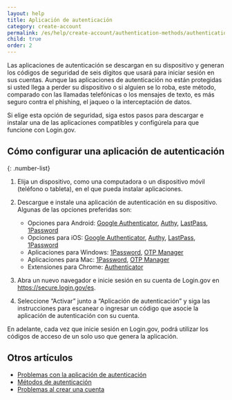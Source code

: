 ```yaml
---
layout: help
title: Aplicación de autenticación
category: create-account
permalink: /es/help/create-account/authentication-methods/authentication-application/
child: true
order: 2
---
```


Las aplicaciones de autenticación se descargan en su dispositivo y generan los códigos de seguridad de seis dígitos que usará para iniciar sesión en sus cuentas. Aunque las aplicaciones de autenticación no están protegidas si usted llega a perder su dispositivo o si alguien se lo roba, este método, comparado con las llamadas telefónicas o los mensajes de texto, es más seguro contra el phishing, el jaqueo o la interceptación de datos.

Si elige esta opción de seguridad, siga estos pasos para descargar e instalar una de las aplicaciones compatibles y configúrela para que funcione con Login.gov.

## Cómo configurar una aplicación de autenticación

{: .number-list}

1. Elija un dispositivo, como una computadora o un dispositivo móvil (teléfono o tableta), en el que pueda instalar aplicaciones.

2. Descargue e instale una aplicación de autenticación en su dispositivo. Algunas de las opciones preferidas son:

   * Opciones para Android: [Google Authenticator](https://play.google.com/store/apps/details?id=com.google.android.apps.authenticator2&hl=en), [Authy](https://authy.com/), [LastPass](https://lastpass.com/), [1Password](https://1password.com/)
   * Opciones para iOS: [Google Authenticator](https://itunes.apple.com/us/app/google-authenticator/id388497605?mt=8), [Authy](https://authy.com/), [LastPass](https://lastpass.com/), [1Password](https://1password.com/)
   * Aplicaciones para Windows: [1Password](https://1password.com/), [OTP Manager](https://apps.microsoft.com/detail/9nblggh6hngn?hl=es-es&gl=US)
   * Aplicaciones para Mac: [1Password](https://1password.com/), [OTP Manager](https://itunes.apple.com/us/app/otp-manager/id928941247?mt=12)
   * Extensiones para Chrome: [Authenticator](https://chrome.google.com/webstore/detail/authenticator/bhghoamapcdpbohphigoooaddinpkbai?hl=en)

3. Abra un nuevo navegador e inicie sesión en su cuenta de Login.gov en <https://secure.login.gov/es>.

4. Seleccione “Activar” junto a “Aplicación de autenticación” y siga las instrucciones para escanear o ingresar un código que asocie la aplicación de autenticación con su cuenta.

En adelante, cada vez que inicie sesión en Login.gov, podrá utilizar los códigos de acceso de un solo uso que genera la aplicación.


## Otros artículos

* [Problemas con la aplicación de autenticación](/es/help/trouble-signing-in/authentication/issues-with-authentication-application/)
* [Métodos de autenticación](/es/help/create-account/authentication-methods/)
* [Problemas al crear una cuenta](/es/help/create-account/issues-creating-an-account/)
